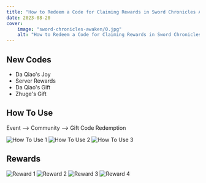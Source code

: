 ```yaml
---
title: "How to Redeem a Code for Claiming Rewards in Sword Chronicles Awaken"
date: 2023-08-20 
cover:
    image: "sword-chronicles-awaken/0.jpg" 
    alt: "How to Redeem a Code for Claiming Rewards in Sword Chronicles Awaken"  
---
```


## New Codes
- Da Qiao's Joy
- Server Rewards
- Da Qiao's Gift
- Zhuge's Gift

## How To Use

Event --> Community --> Gift Code Redemption

![How To Use 1](sword-chronicles-awaken/6.jpg)
![How To Use 2](sword-chronicles-awaken/7.jpg)
![How To Use 3](sword-chronicles-awaken/8.jpg)

## Rewards

![Reward 1](sword-chronicles-awaken/2.jpg)
![Reward 2](sword-chronicles-awaken/3.jpg)
![Reward 3](sword-chronicles-awaken/4.jpg)
![Reward 4](sword-chronicles-awaken/5.jpg)
